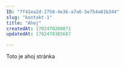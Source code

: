 ```yaml
---
ID: "7f41ea2d-2758-4e36-a7a6-5e754a81b344"
slug: "kontakt-1"
title: "Ahoj"
createdAt: 1702470200871
updatedAt: 1702470385687

---
```

Toto je ahoj stránka